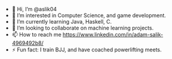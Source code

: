 - 👋 Hi, I’m @aslik04
- 👀 I’m interested in Computer Science, and game development.
- 🌱 I’m currently learning Java, Haskell, C.
- 💞️ I’m looking to collaborate on machine learning projects.
- 📫 How to reach me https://www.linkedin.com/in/adam-salik-4969492b8/
- ⚡ Fun fact: I train BJJ, and have coached powerlifting meets.

<!---
aslik04/aslik04 is a ✨ special ✨ repository because its `README.md` (this file) appears on your GitHub profile.
You can click the Preview link to take a look at your changes.
--->

